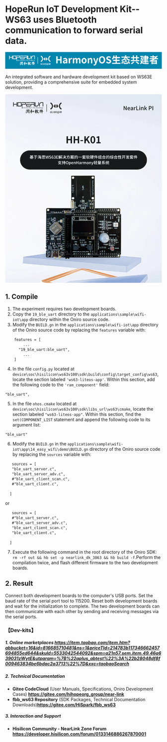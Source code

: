 # HopeRun IoT Development Kit--WS63 uses Bluetooth communication to forward serial data.

![hihope_illustration](../../Image/hihope_illustration.png)

An integrated software and hardware development kit based on WS63E solution, providing a comprehensive suite for embedded system development.

![wifi_iot](../../Image/HH-K01.png)




## 1. **Compile**

1. The experiment requires two development boards.
2. Copy the `19_ble_uart` directory to the `applications\sample\wifi-iot\app` directory within the Oniro source code.
3. Modify the `BUILD.gn` in the `applications\sample\wifi-iot\app` directory of the Oniro source code by replacing the `features` variable with:

```
    features = [
        ...
      "19_ble_uart:ble_uart",
        ...
    ]
```
4. In the file `config.py` located at `device\soc\hisilicon\ws63v100\sdk\build\config\target_config\ws63`, locate the section labeled `'ws63-liteos-app'`. Within this section, add the following code to the `'ram_component'` field:
```
"ble_uart",
```

5. In the file `ohos.cmake` located at `device\soc\hisilicon\ws63v100\sdk\libs_url\ws63\cmake`, locate the section labeled `"ws63-liteos-app"`. Within this section, find the `set(COMPONENT_LIST` statement and append the following code to its argument list:
```
"ble_uart"
```

6. Modify the `BUILD.gn` in the `applications\sample\wifi-iot\app\14_easy_wifi\demo\BUILD.gn` directory of the Oniro source code by replacing the `sources` variable with:

```
   sources = [ 
   "ble_uart_server.c",
   "ble_uart_server_adv.c",
   #"ble_uart_client_scan.c",
   #"ble_uart_client.c",

  ]
```
or
```
   sources = [ 
   #"ble_uart_server.c",
   #"ble_uart_server_adv.c",
   "ble_uart_client_scan.c",
   "ble_uart_client.c",

  ]
```

7. Execute the following command in the root directory of the Oniro SDK: `rm -rf out && hb set -p nearlink_dk_3863 && hb build -f`.Perform the compilation twice, and flash different firmware to the two development boards.

## 2. Result

Connect both development boards to the computer's USB ports. Set the baud rate of the serial port tool to 115200. Reset both development boards and wait for the initialization to complete. The two development boards can then communicate with each other by sending and receiving messages via the serial ports.

### 【Dev-kits】

##### 1. Online marketplaces  https://item.taobao.com/item.htm?abbucket=16&id=816685710481&ns=1&priceTId=214783b117346662457694855ed644&skuId=5533042544092&spm=a21n57.sem.item.49.46a639031zWytE&utparam=%7B%22aplus_abtest%22%3A%22b28048df8f009463834be6bdac2a3713%22%7D&xxc=taobaoSearch

##### 2. **Technical Documentation**

- **Gitee CodeCloud** (User Manuals, Specifications, Oniro Development Cases) **https://gitee.com/hihopeorg_group/near-link**
- **fbb_ws63 Repository** (SDK Packages, Technical Documentation Downloads)**https://gitee.com/HiSpark/fbb_ws63**

##### 3. **Interaction and Support**

- **Hisilicon Community - NearLink Zone Forum** **https://developer.hisilicon.com/forum/0133146886267870001**